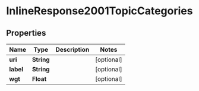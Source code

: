 # InlineResponse2001TopicCategories

## Properties
Name | Type | Description | Notes
------------ | ------------- | ------------- | -------------
**uri** | **String** |  |  [optional]
**label** | **String** |  |  [optional]
**wgt** | **Float** |  |  [optional]
